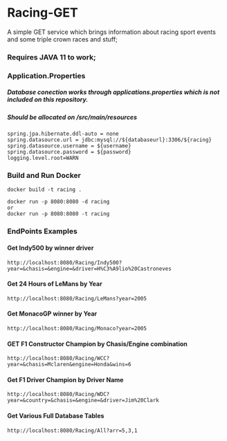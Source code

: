# Racing-GET
A simple GET service which brings information about racing sport events and some triple crown races and stuff;

### Requires JAVA 11 to work;

### Application.Properties
##### Database conection works through applications.properties which is not included on this repository.
##### Should be allocated on /src/main/resources
```
spring.jpa.hibernate.ddl-auto = none
spring.datasource.url = jdbc:mysql://${databaseurl}:3306/${racing}
spring.datasource.username = ${username}
spring.datasource.password = ${password}
logging.level.root=WARN
```

### Build and Run Docker
```
docker build -t racing .

docker run -p 8080:8080 -d racing 
or 
docker run -p 8080:8080 -t racing
```

### EndPoints Examples

#### Get Indy500 by winner driver
```
http://localhost:8080/Racing/Indy500?year=&chasis=&engine=&driver=H%C3%A9lio%20Castroneves
```

#### Get 24 Hours of LeMans by Year
```
http://localhost:8080/Racing/LeMans?year=2005
```

#### Get MonacoGP winner by Year
```
http://localhost:8080/Racing/Monaco?year=2005
```

#### GET F1 Constructor Champion by Chasis/Engine combination
```
http://localhost:8080/Racing/WCC?year=&chasis=Mclaren&engine=Honda&wins=6
```

#### Get F1 Driver Champion by Driver Name
```
http://localhost:8080/Racing/WDC?year=&country=&chasis=&engine=&driver=Jim%20Clark
```

#### Get Various Full Database Tables 
```
http://localhost:8080/Racing/All?arr=5,3,1
```